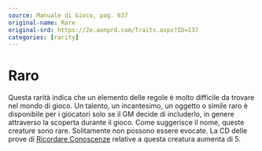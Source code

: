 ```yaml
---
source: Manuale di Gioco, pag. 637
original-name: Rare
original-srd: https://2e.aonprd.com/Traits.aspx?ID=137
categories: [rarity]
---
```


# Raro

Questa rarità indica che un elemento delle regole è molto difficile da trovare
nel mondo di gioco. Un talento, un incantesimo, un oggetto o simile raro è
disponibile per i giocatori solo se il GM decide di includerlo, in genere
attraverso la scoperta durante il gioco. Come suggerisce il nome, queste
creature sono rare. Solitamente non possono essere evocate. La CD delle prove di
[Ricordare Conoscenze](/azioni/abilita/ricordare-conoscenze) relative a questa
creatura aumenta di 5.
